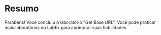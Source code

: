 # Resumo

Parabéns! Você concluiu o laboratório "Get Base URL". Você pode praticar mais laboratórios no LabEx para aprimorar suas habilidades.
